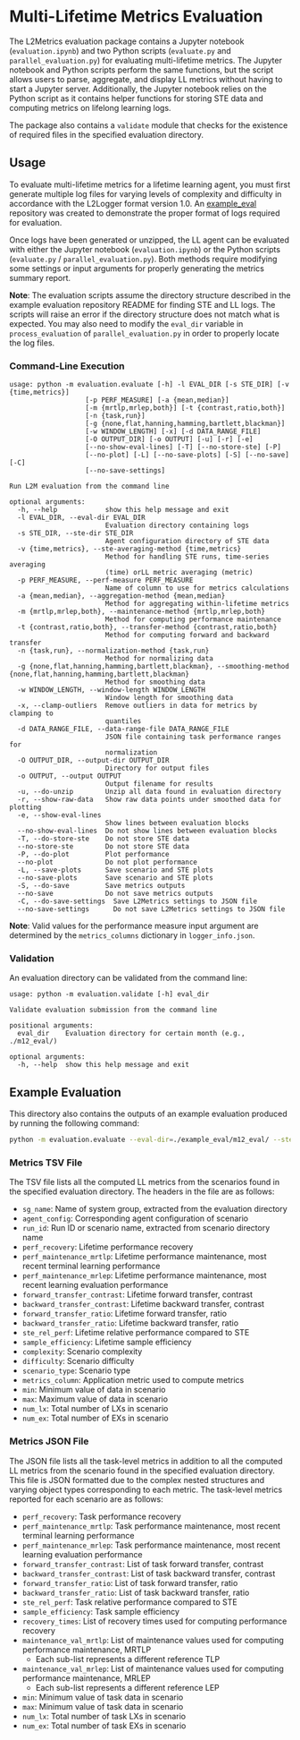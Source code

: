 # Multi-Lifetime Metrics Evaluation

The L2Metrics evaluation package contains a Jupyter notebook (`evaluation.ipynb`) and two Python scripts (`evaluate.py` and `parallel_evaluation.py`) for evaluating multi-lifetime metrics. The Jupyter notebook and Python scripts perform the same functions, but the script allows users to parse, aggregate, and display LL metrics without having to start a Jupyter server. Additionally, the Jupyter notebook relies on the Python script as it contains helper functions for storing STE data and computing metrics on lifelong learning logs.

The package also contains a `validate` module that checks for the existence of required files in the specified evaluation directory.

## Usage

To evaluate multi-lifetime metrics for a lifetime learning agent, you must first generate multiple log files for varying levels of complexity and difficulty in accordance with the L2Logger format version 1.0. An [example_eval](https://github.com/darpa-l2m/example_eval) repository was created to demonstrate the proper format of logs required for evaluation.

Once logs have been generated or unzipped, the LL agent can be evaluated with either the Jupyter notebook (`evaluation.ipynb`) or the Python scripts (`evaluate.py` / `parallel_evaluation.py`). Both methods require modifying some settings or input arguments for properly generating the metrics summary report.

**Note**: The evaluation scripts assume the directory structure described in the example evaluation repository README for finding STE and LL logs. The scripts will raise an error if the directory structure does not match what is expected. You may also need to modify the `eval_dir` variable in `process_evaluation` of `parallel_evaluation.py` in order to properly locate the log files.

### Command-Line Execution

```
usage: python -m evaluation.evaluate [-h] -l EVAL_DIR [-s STE_DIR] [-v {time,metrics}]
                   [-p PERF_MEASURE] [-a {mean,median}]
                   [-m {mrtlp,mrlep,both}] [-t {contrast,ratio,both}]
                   [-n {task,run}]
                   [-g {none,flat,hanning,hamming,bartlett,blackman}]
                   [-w WINDOW_LENGTH] [-x] [-d DATA_RANGE_FILE]
                   [-O OUTPUT_DIR] [-o OUTPUT] [-u] [-r] [-e]
                   [--no-show-eval-lines] [-T] [--no-store-ste] [-P]
                   [--no-plot] [-L] [--no-save-plots] [-S] [--no-save] [-C]
                   [--no-save-settings]

Run L2M evaluation from the command line

optional arguments:
  -h, --help            show this help message and exit
  -l EVAL_DIR, --eval-dir EVAL_DIR
                        Evaluation directory containing logs
  -s STE_DIR, --ste-dir STE_DIR
                        Agent configuration directory of STE data
  -v {time,metrics}, --ste-averaging-method {time,metrics}
                        Method for handling STE runs, time-series averaging
                        (time) orLL metric averaging (metric)
  -p PERF_MEASURE, --perf-measure PERF_MEASURE
                        Name of column to use for metrics calculations
  -a {mean,median}, --aggregation-method {mean,median}
                        Method for aggregating within-lifetime metrics
  -m {mrtlp,mrlep,both}, --maintenance-method {mrtlp,mrlep,both}
                        Method for computing performance maintenance
  -t {contrast,ratio,both}, --transfer-method {contrast,ratio,both}
                        Method for computing forward and backward transfer
  -n {task,run}, --normalization-method {task,run}
                        Method for normalizing data
  -g {none,flat,hanning,hamming,bartlett,blackman}, --smoothing-method {none,flat,hanning,hamming,bartlett,blackman}
                        Method for smoothing data
  -w WINDOW_LENGTH, --window-length WINDOW_LENGTH
                        Window length for smoothing data
  -x, --clamp-outliers  Remove outliers in data for metrics by clamping to
                        quantiles
  -d DATA_RANGE_FILE, --data-range-file DATA_RANGE_FILE
                        JSON file containing task performance ranges for
                        normalization
  -O OUTPUT_DIR, --output-dir OUTPUT_DIR
                        Directory for output files
  -o OUTPUT, --output OUTPUT
                        Output filename for results
  -u, --do-unzip        Unzip all data found in evaluation directory
  -r, --show-raw-data   Show raw data points under smoothed data for plotting
  -e, --show-eval-lines
                        Show lines between evaluation blocks
  --no-show-eval-lines  Do not show lines between evaluation blocks
  -T, --do-store-ste    Do not store STE data
  --no-store-ste        Do not store STE data
  -P, --do-plot         Plot performance
  --no-plot             Do not plot performance
  -L, --save-plots      Save scenario and STE plots
  --no-save-plots       Save scenario and STE plots
  -S, --do-save         Save metrics outputs
  --no-save             Do not save metrics outputs
  -C, --do-save-settings  Save L2Metrics settings to JSON file
  --no-save-settings      Do not save L2Metrics settings to JSON file
```

**Note**: Valid values for the performance measure input argument are determined by the `metrics_columns` dictionary in `logger_info.json`.

### Validation

An evaluation directory can be validated from the command line:

```
usage: python -m evaluation.validate [-h] eval_dir

Validate evaluation submission from the command line

positional arguments:
  eval_dir    Evaluation directory for certain month (e.g., ./m12_eval/)

optional arguments:
  -h, --help  show this help message and exit
```

## Example Evaluation

This directory also contains the outputs of an example evaluation produced by running the following command:

```bash
python -m evaluation.evaluate --eval-dir=./example_eval/m12_eval/ --ste-dir=agent_config --perf-measure=performance --maintenance-method=both --transfer-method=both --output-dir=example_results/normalized/example_normalized --output=example_metrics_normalized
```

### Metrics TSV File

The TSV file lists all the computed LL metrics from the scenarios found in the specified evaluation directory. The headers in the file are as follows:

- `sg_name`: Name of system group, extracted from the evaluation directory
- `agent_config`: Corresponding agent configuration of scenario
- `run_id`: Run ID or scenario name, extracted from scenario directory name
- `perf_recovery`: Lifetime performance recovery
- `perf_maintenance_mrtlp`: Lifetime performance maintenance, most recent terminal learning performance
- `perf_maintenance_mrlep`: Lifetime performance maintenance, most recent learning evaluation performance
- `forward_transfer_contrast`: Lifetime forward transfer, contrast
- `backward_transfer_contrast`: Lifetime backward transfer, contrast
- `forward_transfer_ratio`: Lifetime forward transfer, ratio
- `backward_transfer_ratio`: Lifetime backward transfer, ratio
- `ste_rel_perf`: Lifetime relative performance compared to STE
- `sample_efficiency`: Lifetime sample efficiency
- `complexity`: Scenario complexity
- `difficulty`: Scenario difficulty
- `scenario_type`: Scenario type
- `metrics_column`: Application metric used to compute metrics
- `min`: Minimum value of data in scenario
- `max`: Maximum value of data in scenario
- `num_lx`: Total number of LXs in scenario
- `num_ex`: Total number of EXs in scenario

### Metrics JSON File

The JSON file lists all the task-level metrics in addition to all the computed LL metrics from the scenario found in the specified evaluation directory. This file is JSON formatted due to the complex nested structures and varying object types corresponding to each metric. The task-level metrics reported for each scenario are as follows:

- `perf_recovery`: Task performance recovery
- `perf_maintenance_mrtlp`: Task performance maintenance, most recent terminal learning performance
- `perf_maintenance_mrlep`: Task performance maintenance, most recent learning evaluation performance
- `forward_transfer_contrast`: List of task forward transfer, contrast
- `backward_transfer_contrast`: List of task backward transfer, contrast
- `forward_transfer_ratio`: List of task forward transfer, ratio
- `backward_transfer_ratio`: List of task backward transfer, ratio
- `ste_rel_perf`: Task relative performance compared to STE
- `sample_efficiency`: Task sample efficiency
- `recovery_times`: List of recovery times used for computing performance recovery
- `maintenance_val_mrtlp`: List of maintenance values used for computing performance maintenance, MRTLP
  - Each sub-list represents a different reference TLP
- `maintenance_val_mrlep`: List of maintenance values used for computing performance maintenance, MRLEP
  - Each sub-list represents a different reference LEP
- `min`: Minimum value of task data in scenario
- `max`: Minimum value of task data in scenario
- `num_lx`: Total number of task LXs in scenario
- `num_ex`: Total number of task EXs in scenario
